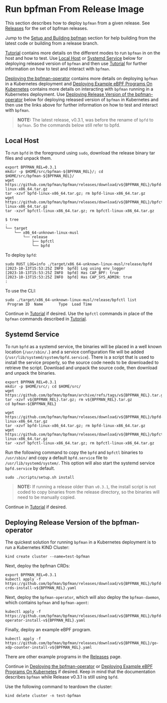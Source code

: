 # Run bpfman From Release Image

This section describes how to deploy `bpfman` from a given release.
See [Releases](https://github.com/bpfman/bpfman/releases) for the set of bpfman
releases.

Jump to the [Setup and Building bpfman](./building-bpfman.md) section
for help building from the latest code or building from a release branch.

[Tutorial](./tutorial.md) contains more details on the different
modes to run `bpfman` in on the host and how to test.
Use [Local Host](#local-host) or [Systemd Service](#systemd-service)
below for deploying released version of `bpfman` and then use [Tutorial](./tutorial.md)
for further information on how to test and interact with `bpfman`. 

[Deploying the bpfman-operator](../developer-guide/operator-quick-start.md) contains
more details on deploying `bpfman` in a Kubernetes deployment and
[Deploying Example eBPF Programs On Kubernetes](./example-bpf-k8s.md) contains
more details on interacting with `bpfman` running in a Kubernetes deployment.
Use [Deploying Release Version of the bpfman-operator](#deploying-release-version-of-the-bpfman-operator)
below for deploying released version of `bpfman` in Kubernetes and then use the
links above for further information on how to test and interact with `bpfman`. 

> **NOTE:**
> The latest release, v0.3.1, was before the rename of `bpfd` to `bpfman`.
> So the commands below still refer to bpfd.

## Local Host

To run `bpfd` in the foreground using `sudo`, download the release binary tar
files and unpack them.

```console
export BPFMAN_REL=0.3.1
mkdir -p $HOME/src/bpfman-${BPFMAN_REL}/; cd $HOME/src/bpfman-${BPFMAN_REL}/
wget https://github.com/bpfman/bpfman/releases/download/v${BPFMAN_REL}/bpfd-linux-x86_64.tar.gz
tar -xzvf bpfd-linux-x86_64.tar.gz; rm bpfd-linux-x86_64.tar.gz
wget https://github.com/bpfman/bpfman/releases/download/v${BPFMAN_REL}/bpfctl-linux-x86_64.tar.gz
tar -xzvf bpfctl-linux-x86_64.tar.gz; rm bpfctl-linux-x86_64.tar.gz

$ tree
.
└── target
    └── x86_64-unknown-linux-musl
        └── release
            ├── bpfctl
            └── bpfd
```

To deploy `bpfd`:

```console
sudo RUST_LOG=info ./target/x86_64-unknown-linux-musl/release/bpfd
[2023-10-13T15:53:25Z INFO  bpfd] Log using env_logger
[2023-10-13T15:53:25Z INFO  bpfd] Has CAP_BPF: true
[2023-10-13T15:53:25Z INFO  bpfd] Has CAP_SYS_ADMIN: true
:
```

To use the CLI:

```console
sudo ./target/x86_64-unknown-linux-musl/release/bpfctl list
 Program ID  Name       Type  Load Time                
```

Continue in [Tutorial](./tutorial.md) if desired.
Use the `bpfctl` commands in place of the `bpfman` commands described in
[Tutorial](./tutorial.md).

## Systemd Service

To run `bpfd` as a systemd service, the binaries will be placed in a well known location
(`/usr/sbin/.`) and a service configuration file will be added
(`/usr/lib/systemd/system/bpfd.service`).
There is a script that is used to install the service properly, so the source code needs
to be downloaded to retrieve the script.
Download and unpack the source code, then download and unpack the binaries.

```console
export BPFMAN_REL=0.3.1
mkdir -p $HOME/src/; cd $HOME/src/
wget https://github.com/bpfman/bpfman/archive/refs/tags/v${BPFMAN_REL}.tar.gz
tar -xzvf v${BPFMAN_REL}.tar.gz; rm v${BPFMAN_REL}.tar.gz
cd bpfman-${BPFMAN_REL}

wget https://github.com/bpfman/bpfman/releases/download/v${BPFMAN_REL}/bpfd-linux-x86_64.tar.gz
tar -xzvf bpfd-linux-x86_64.tar.gz; rm bpfd-linux-x86_64.tar.gz
wget https://github.com/bpfman/bpfman/releases/download/v${BPFMAN_REL}/bpfctl-linux-x86_64.tar.gz
tar -xzvf bpfctl-linux-x86_64.tar.gz; rm bpfctl-linux-x86_64.tar.gz
```

Run the following command to copy the `bpfd` and `bpfctl` binaries to `/usr/sbin/` and copy a
default `bpfd.service` file to `/usr/lib/systemd/system/`.
This option will also start the systemd service `bpfd.service` by default.

```console
sudo ./scripts/setup.sh install
```

> **NOTE:**
> If running a release older than `v0.3.1`, the install script is not coded to copy
> binaries from the release directory, so the binaries will need to be manually copied.

Continue in [Tutorial](./tutorial.md) if desired.

## Deploying Release Version of the bpfman-operator

The quickest solution for running `bpfman` in a Kubernetes deployment is to run a
Kubernetes KIND Cluster:

```console
kind create cluster --name=test-bpfman
```

Next, deploy the bpfman CRDs:

```console
export BPFMAN_REL=0.3.1
kubectl apply -f  https://github.com/bpfman/bpfman/releases/download/v${BPFMAN_REL}/bpfd-crds-install-v${BPFMAN_REL}.yaml
```

Next, deploy the `bpfman-operator`, which will also deploy the `bpfman-daemon`, which contains `bpfman` and `bpfman-agent`:

```console
kubectl apply -f https://github.com/bpfman/bpfman/releases/download/v${BPFMAN_REL}/bpfd-operator-install-v${BPFMAN_REL}.yaml
```

Finally, deploy an example eBPF program.

```console
kubectl apply -f https://github.com/bpfman/bpfman/releases/download/v${BPFMAN_REL}/go-xdp-counter-install-v${BPFMAN_REL}.yaml
```

There are other example programs in the [Releases](https://github.com/bpfman/bpfman/releases)
page.

Continue in [Deploying the bpfman-operator](../developer-guide/operator-quick-start.md) or
[Deploying Example eBPF Programs On Kubernetes](./example-bpf-k8s.md) if desired.
Keep in mind that the documentation describes `bpfman` while Release v0.3.1 is still using
`bpfd`.

Use the following command to teardown the cluster:

```console
kind delete cluster -n test-bpfman
```
